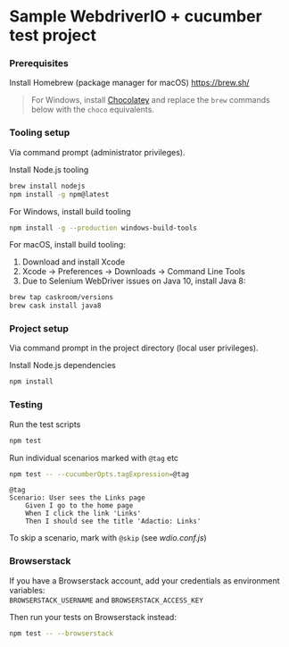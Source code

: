 
Sample WebdriverIO + cucumber test project
==========================================

### Prerequisites
Install Homebrew (package manager for macOS)
https://brew.sh/

> For Windows, install [Chocolatey](https://chocolatey.org/) and replace the `brew` commands below with the `choco` equivalents.

### Tooling setup
Via command prompt (administrator privileges).

Install Node.js tooling
```sh
brew install nodejs
npm install -g npm@latest
```

For Windows, install build tooling
```sh
npm install -g --production windows-build-tools
```

For macOS, install build tooling:
1. Download and install Xcode
2. Xcode -> Preferences -> Downloads -> Command Line Tools
3. Due to Selenium WebDriver issues on Java 10, install Java 8:

```sh
brew tap caskroom/versions
brew cask install java8
```

### Project setup
Via command prompt in the project directory (local user privileges).

Install Node.js dependencies
```sh
npm install
```

### Testing

Run the test scripts
```sh
npm test
```

Run individual scenarios marked with `@tag` etc
```sh
npm test -- --cucumberOpts.tagExpression=@tag
```

```cucumber
@tag
Scenario: User sees the Links page
    Given I go to the home page
    When I click the link 'Links'
    Then I should see the title 'Adactio: Links'
```

To skip a scenario, mark with `@skip` (see *wdio.conf.js*)

### Browserstack
If you have a Browserstack account, add your credentials as environment variables:  
`BROWSERSTACK_USERNAME` and `BROWSERSTACK_ACCESS_KEY`

Then run your tests on Browserstack instead:

```sh
npm test -- --browserstack
```
